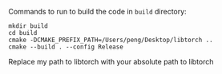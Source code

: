 Commands to run to build the code in `build` directory:
```
mkdir build
cd build
cmake -DCMAKE_PREFIX_PATH=/Users/peng/Desktop/libtorch ..
cmake --build . --config Release
```
Replace my path to libtorch with your absolute path to libtorch
